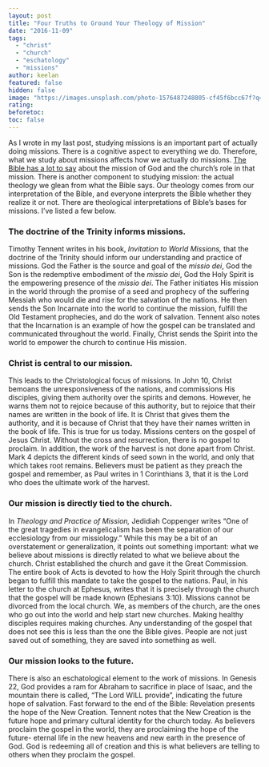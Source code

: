 ```yaml
---
layout: post
title: "Four Truths to Ground Your Theology of Mission"
date: "2016-11-09"
tags: 
  - "christ"
  - "church"
  - "eschatology"
  - "missions"
author: keelan
featured: false
hidden: false
image: "https://images.unsplash.com/photo-1576487248805-cf45f6bcc67f?q=80&w=2006&auto=format&fit=crop&ixlib=rb-4.0.3&ixid=M3wxMjA3fDB8MHxwaG90by1wYWdlfHx8fGVufDB8fHx8fA%3D%3D"
rating:
beforetoc:
toc: false
---
```


As I wrote in my last post, studying missions is an important part of actually doing missions. There is a cognitive aspect to everything we do. Therefore, what we study about missions affects how we actually do missions. [The Bible has a lot to say](http://blog.keelancook.com/2016/10/a-snapshot-biblical-theology-of-missions.html) about the mission of God and the church’s role in that mission. There is another component to studying mission: the actual theology we glean from what the Bible says. Our theology comes from our interpretation of the Bible, and everyone interprets the Bible whether they realize it or not. There are theological interpretations of Bible’s bases for missions. I’ve listed a few below.

### The doctrine of the Trinity informs missions.

Timothy Tennent writes in his book, _Invitation to World Missions,_ that the doctrine of the Trinity should inform our understanding and practice of missions. God the Father is the source and goal of the _missio dei_, God the Son is the redemptive embodiment of the _missio dei_, God the Holy Spirit is the empowering presence of the _missio dei_. The Father initiates His mission in the world through the promise of a seed and prophecy of the suffering Messiah who would die and rise for the salvation of the nations. He then sends the Son Incarnate into the world to continue the mission, fulfill the Old Testament prophecies, and do the work of salvation. Tennent also notes that the Incarnation is an example of how the gospel can be translated and communicated throughout the world. Finally, Christ sends the Spirit into the world to empower the church to continue His mission.

### Christ is central to our mission.

This leads to the Christological focus of missions. In John 10, Christ bemoans the unresponsiveness of the nations, and commissions His disciples, giving them authority over the spirits and demons. However, he warns them not to rejoice because of this authority, but to rejoice that their names are written in the book of life. It is Christ that gives them the authority, and it is because of Christ that they have their names written in the book of life. This is true for us today. Missions centers on the gospel of Jesus Christ. Without the cross and resurrection, there is no gospel to proclaim. In addition, the work of the harvest is not done apart from Christ. Mark 4 depicts the different kinds of seed sown in the world, and only that which takes root remains. Believers must be patient as they preach the gospel and remember, as Paul writes in 1 Corinthians 3, that it is the Lord who does the ultimate work of the harvest.

### Our mission is directly tied to the church.

In _Theology and Practice of Mission,_ Jedidiah Coppenger writes “One of the great tragedies in evangelicalism has been the separation of our ecclesiology from our missiology.” While this may be a bit of an overstatement or generalization, it points out something important: what we believe about missions is directly related to what we believe about the church. Christ established the church and gave it the Great Commission. The entire book of Acts is devoted to how the Holy Spirit through the church began to fulfill this mandate to take the gospel to the nations. Paul, in his letter to the church at Ephesus, writes that it is precisely through the church that the gospel will be made known (Ephesians 3:10). Missions cannot be divorced from the local church. We, as members of the church, are the ones who go out into the world and help start new churches. Making healthy disciples requires making churches. Any understanding of the gospel that does not see this is less than the one the Bible gives. People are not just saved out of something, they are saved into something as well.

### Our mission looks to the future.

There is also an eschatological element to the work of missions. In Genesis 22, God provides a ram for Abraham to sacrifice in place of Isaac, and the mountain there is called, “The Lord WILL provide”, indicating the future hope of salvation. Fast forward to the end of the Bible: Revelation presents the hope of the New Creation. Tennent notes that the New Creation is the future hope and primary cultural identity for the church today. As believers proclaim the gospel in the world, they are proclaiming the hope of the future- eternal life in the new heavens and new earth in the presence of God. God is redeeming all of creation and this is what believers are telling to others when they proclaim the gospel.
